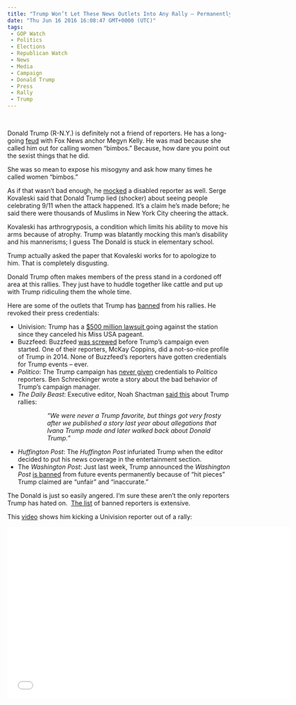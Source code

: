 ```yaml
---
title: "Trump Won’t Let These News Outlets Into Any Rally – Permanently Blacklisted (VIDEO)"
date: "Thu Jun 16 2016 16:08:47 GMT+0000 (UTC)"
tags: 
 - GOP Watch
 - Politics
 - Elections
 - Republican Watch
 - News
 - Media
 - Campaign
 - Donald Trump
 - Press
 - Rally
 - Trump
---
```

<p><!--OffDef--><br>
<!--Ads1--></p><p>Donald Trump (R-N.Y.)&#xA0;is definitely not a friend of reporters. He has a long-going <a href="http://www.liberalamerica.org/2016/05/18/watch-trump-turns-babbling-fool-megyn-kelly-asks-bimbo-remarks/" target="_blank">feud</a> with Fox News anchor Megyn Kelly. He was mad because&#xA0;she called him out for calling women &#x201C;bimbos.&#x201D; Because, how dare you point out the sexist things that he did.</p><p>She was so mean to expose his misogyny and ask how many times he called women &#x201C;bimbos.&#x201D;</p><p>As if that wasn&#x2019;t bad enough, he <a href="http://www.liberalamerica.org/2015/11/26/donald-trump-how-dare-you-call-me-out-for-mocking-a-disabled-person-with-video/" target="_blank">mocked</a> a disabled reporter as well.&#xA0;Serge Kovaleski said that Donald Trump lied (shocker) about seeing people celebrating 9/11 when the attack&#xA0;happened. It&#x2019;s a claim he&#x2019;s made before; he said there were thousands of Muslims in New York City cheering the attack.</p><p>Kovaleski has&#xA0;arthrogryposis, a condition which limits his ability to move his arms because of atrophy. Trump was blatantly mocking this man&#x2019;s disability and his mannerisms; I guess The Donald&#xA0;is stuck in elementary school.</p><p>Trump actually asked the paper that Kovaleski works for to apologize to him. That is completely disgusting.</p><p>Donald Trump often makes members of the press stand in a cordoned off area at this rallies. They just have to huddle together like cattle and put up with Trump ridiculing them the whole time.</p><p>Here are some of the&#xA0;outlets that Trump has <a href="http://money.cnn.com/2016/06/14/media/donald-trump-media-blacklist/index.html?iid=hp-stack-dom" onclick="__gaTracker(&apos;send&apos;, &apos;event&apos;, &apos;outbound-article&apos;, &apos;http://money.cnn.com/2016/06/14/media/donald-trump-media-blacklist/index.html?iid=hp-stack-dom&apos;, &apos;banned&apos;);" target="_blank">banned</a> from his rallies. He revoked their press credentials:</p><ul>
<li>Univision:&#xA0;Trump has a <a href="http://newyork.cbslocal.com/2015/06/30/donald-trump-miss-usa/" onclick="__gaTracker(&apos;send&apos;, &apos;event&apos;, &apos;outbound-article&apos;, &apos;http://newyork.cbslocal.com/2015/06/30/donald-trump-miss-usa/&apos;, &apos;$500 million lawsuit &apos;);">$500 million lawsuit </a>going against the station since they canceled his Miss USA pageant.</li>
<li>Buzzfeed:&#xA0;Buzzfeed <a href="https://www.buzzfeed.com/mckaycoppins/36-hours-on-the-fake-campaign-trail-with-donald-trump?utm_term=.wuJPO6KPJz#.dt9Pqp6PMQ" onclick="__gaTracker(&apos;send&apos;, &apos;event&apos;, &apos;outbound-article&apos;, &apos;https://www.buzzfeed.com/mckaycoppins/36-hours-on-the-fake-campaign-trail-with-donald-trump?utm_term=.wuJPO6KPJz#.dt9Pqp6PMQ&apos;, &apos;was screwed&apos;);">was screwed</a> before Trump&#x2019;s campaign even started. One of their reporters, McKay Coppins, did a not-so-nice profile of Trump in 2014. None of Buzzfeed&#x2019;s reporters have gotten credentials for Trump events &#x2013; ever.</li>
<li><em>Politico</em>:&#xA0;The Trump campaign has <a href="http://www.politico.com/blogs/on-media/2016/03/ben-schreckinger-denied-access-donald-trump-220836" onclick="__gaTracker(&apos;send&apos;, &apos;event&apos;, &apos;outbound-article&apos;, &apos;http://www.politico.com/blogs/on-media/2016/03/ben-schreckinger-denied-access-donald-trump-220836&apos;, &apos;never given&apos;);">never given</a> credentials to <em>Politico</em> reporters.&#xA0;Ben Schreckinger wrote a story about the bad behavior of Trump&#x2019;s campaign manager.</li>
<li><em>The Daily Beast</em>:&#xA0;Executive editor, Noah Shactman <a href="http://money.cnn.com/2016/06/14/media/donald-trump-media-blacklist/index.html?iid=hp-stack-dom" onclick="__gaTracker(&apos;send&apos;, &apos;event&apos;, &apos;outbound-article&apos;, &apos;http://money.cnn.com/2016/06/14/media/donald-trump-media-blacklist/index.html?iid=hp-stack-dom&apos;, &apos;said this&apos;);">said this</a> about Trump rallies:</li>
</ul><p style="padding-left: 90px;"><em>&#x201C;We were never a Trump favorite, but things got very frosty after we published a story last year about allegations that Ivana Trump made and later walked back about Donald Trump.&#x201D;</em></p><ul>
<li><em>Huffington Post</em>:&#xA0;The <em>Huffington Post</em> infuriated Trump when the editor decided to put his news coverage in the entertainment section.</li>
<li>The <em>Washington Post</em>: Just last week, Trump announced the&#xA0;<em>Washington Post&#xA0;</em><a href="http://www.npr.org/2016/06/14/481977982/washington-post-banned-from-events-by-trump-campaign" onclick="__gaTracker(&apos;send&apos;, &apos;event&apos;, &apos;outbound-article&apos;, &apos;http://www.npr.org/2016/06/14/481977982/washington-post-banned-from-events-by-trump-campaign&apos;, &apos;is banned&apos;);">is banned</a> from future events&#xA0;permanently because of &#x201C;hit pieces&#x201D; Trump claimed are &#x201C;unfair&#x201D; and &#x201C;inaccurate.&#x201D;</li>
</ul><p><!--Ads2--></p><p>The Donald is just so easily angered. I&#x2019;m sure these aren&#x2019;t the only reporters Trump has hated on. &#xA0;<a href="http://money.cnn.com/2016/06/14/media/donald-trump-media-blacklist/index.html?iid=hp-stack-dom" onclick="__gaTracker(&apos;send&apos;, &apos;event&apos;, &apos;outbound-article&apos;, &apos;http://money.cnn.com/2016/06/14/media/donald-trump-media-blacklist/index.html?iid=hp-stack-dom&apos;, &apos;The list&apos;);">The list</a> of banned reporters is extensive.</p><p>This <a href="https://youtu.be/w87StHeTQR4" onclick="__gaTracker(&apos;send&apos;, &apos;event&apos;, &apos;outbound-article&apos;, &apos;https://youtu.be/w87StHeTQR4&apos;, &apos;video&apos;);">video</a> shows&#xA0;him kicking a Univision reporter out of a rally:</p><p><span class="embed-youtube" style="text-align:center; display: block;"><iframe class="youtube-player" type="text/html" width="640" height="390" src="//www.youtube.com/embed/w87StHeTQR4?version=3&amp;rel=1&amp;fs=1&amp;autohide=2&amp;showsearch=0&amp;showinfo=1&amp;iv_load_policy=1&amp;wmode=transparent" allowfullscreen="true" style="border:0;"></iframe></span></p>